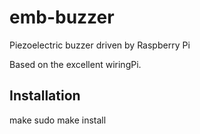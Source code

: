 # emb-buzzer
Piezoelectric buzzer driven by Raspberry Pi

Based on the excellent wiringPi.

## Installation
make
sudo make install
